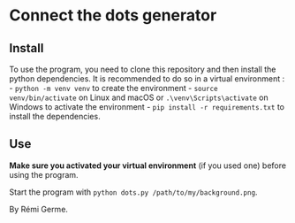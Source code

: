 # Connect the dots generator
## Install
To use the program, you need to clone this repository and then install the python dependencies. It is recommended to do so in a virtual environment :
    - `python -m venv venv` to create the environment
    - `source venv/bin/activate` on Linux and macOS or `.\venv\Scripts\activate` on Windows to activate the environment
    - `pip install -r requirements.txt` to install the dependencies.

## Use
**Make sure you activated your virtual environment** (if you used one) before using the program.

Start the program with `python dots.py /path/to/my/background.png`.

By Rémi Germe.